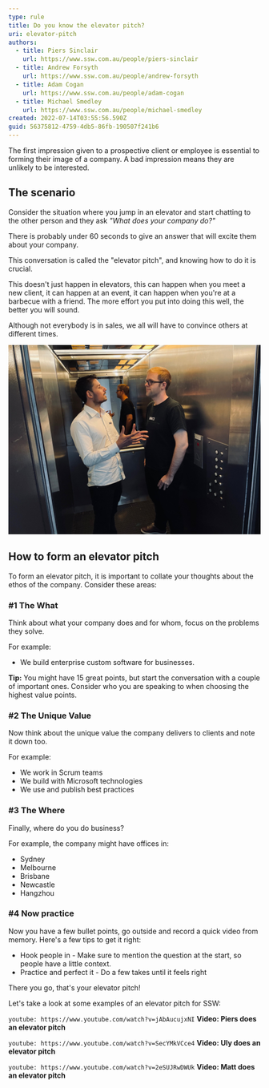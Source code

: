 ```yaml
---
type: rule
title: Do you know the elevator pitch?
uri: elevator-pitch
authors:
  - title: Piers Sinclair
    url: https://www.ssw.com.au/people/piers-sinclair
  - title: Andrew Forsyth
    url: https://www.ssw.com.au/people/andrew-forsyth
  - title: Adam Cogan
    url: https://www.ssw.com.au/people/adam-cogan
  - title: Michael Smedley
    url: https://www.ssw.com.au/people/michael-smedley
created: 2022-07-14T03:55:56.590Z
guid: 56375812-4759-4db5-86fb-190507f241b6
---
```

The first impression given to a prospective client or employee is essential to forming their image of a company. A bad impression means they are unlikely to be interested.

## The scenario

Consider the situation where you jump in an elevator and start chatting to the other person and they ask *"What does your company do?"*

There is probably under 60 seconds to give an answer that will excite them about your company.

<!--endintro-->

This conversation is called the "elevator pitch", and knowing how to do it is crucial.

This doesn't just happen in elevators, this can happen when you meet a new client, it can happen at an event, it can happen when you're at a barbecue with a friend. The more effort you put into doing this well, the better you will sound.

Although not everybody is in sales, we all will have to convince others at different times.

![Figure: Imagine you jump in an elevator and someone says "What does your company do?"](microsoftteams-image-5-.png)

## How to form an elevator pitch

To form an elevator pitch, it is important to collate your thoughts about the ethos of the company. Consider these areas:

### #1 The What

Think about what your company does and for whom, focus on the problems they solve.

For example: 

* We build enterprise custom software for businesses.

**Tip:** You might have 15 great points, but start the conversation with a couple of important ones. Consider who you are speaking to when choosing the highest value points.

### #2 The Unique Value

Now think about the unique value the company delivers to clients and note it down too.

For example:

* We work in Scrum teams
* We build with Microsoft technologies
* We use and publish best practices

### #3 The Where

Finally, where do you do business?

For example, the company might have offices in:

* Sydney
* Melbourne
* Brisbane
* Newcastle
* Hangzhou

### #4 Now practice

Now you have a few bullet points, go outside and record a quick video from memory. Here's a few tips to get it right:

* Hook people in - Make sure to mention the question at the start, so people have a little context.
* Practice and perfect it - Do a few takes until it feels right

There you go, that's your elevator pitch!

Let's take a look at some examples of an elevator pitch for SSW:

`youtube: https://www.youtube.com/watch?v=jAbAucujxNI`
**Video: Piers does an elevator pitch**

`youtube: https://www.youtube.com/watch?v=SecYMkVCce4`
**Video: Uly does an elevator pitch**

`youtube: https://www.youtube.com/watch?v=2eSUJRwDWUk`
**Video: Matt does an elevator pitch**
